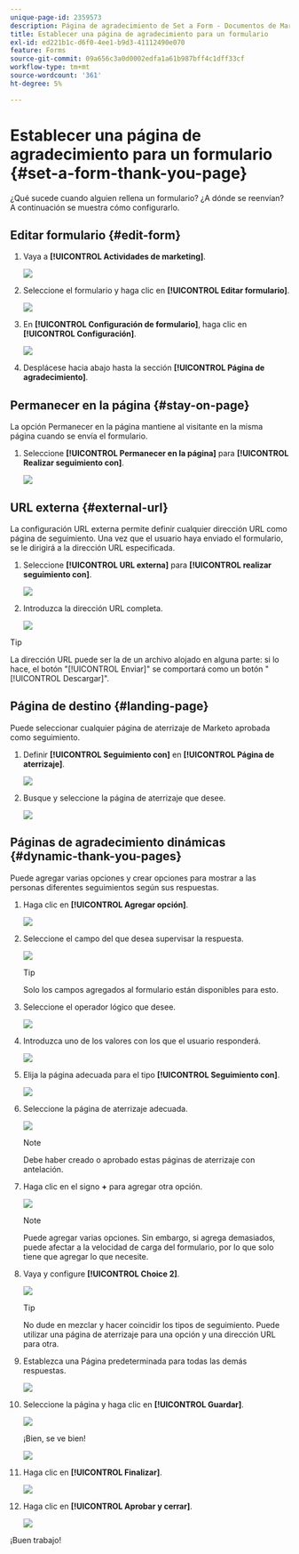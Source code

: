 ```yaml
---
unique-page-id: 2359573
description: Página de agradecimiento de Set a Form - Documentos de Marketo - Documentación del producto
title: Establecer una página de agradecimiento para un formulario
exl-id: ed221b1c-d6f0-4ee1-b9d3-41112490e070
feature: Forms
source-git-commit: 09a656c3a0d0002edfa1a61b987bff4c1dff33cf
workflow-type: tm+mt
source-wordcount: '361'
ht-degree: 5%

---
```


# Establecer una página de agradecimiento para un formulario {#set-a-form-thank-you-page}

¿Qué sucede cuando alguien rellena un formulario? ¿A dónde se reenvían? A continuación se muestra cómo configurarlo.

## Editar formulario {#edit-form}

1. Vaya a **[!UICONTROL Actividades de marketing]**.

   ![](assets/login-marketing-activities-5.png)

1. Seleccione el formulario y haga clic en **[!UICONTROL Editar formulario]**.

   ![](assets/image2014-9-15-17-3a34-3a14.png)

1. En **[!UICONTROL Configuración de formulario]**, haga clic en **[!UICONTROL Configuración]**.

   ![](assets/image2014-9-15-17-3a34-3a21.png)

1. Desplácese hacia abajo hasta la sección **[!UICONTROL Página de agradecimiento]**.

## Permanecer en la página {#stay-on-page}

La opción Permanecer en la página mantiene al visitante en la misma página cuando se envía el formulario.

1. Seleccione **[!UICONTROL Permanecer en la página]** para **[!UICONTROL Realizar seguimiento con]**.

   ![](assets/image2014-9-15-17-3a34-3a35.png)

## URL externa {#external-url}

La configuración URL externa permite definir cualquier dirección URL como página de seguimiento. Una vez que el usuario haya enviado el formulario, se le dirigirá a la dirección URL especificada.

1. Seleccione **[!UICONTROL URL externa]** para **[!UICONTROL realizar seguimiento con]**.

   ![](assets/image2014-9-15-17-3a34-3a45.png)

1. Introduzca la dirección URL completa.

   ![](assets/image2014-9-15-17-3a34-3a53.png)

>[!TIP]
>
>La dirección URL puede ser la de un archivo alojado en alguna parte: si lo hace, el botón &quot;[!UICONTROL Enviar]&quot; se comportará como un botón &quot;[!UICONTROL Descargar]&quot;.

## Página de destino {#landing-page}

Puede seleccionar cualquier página de aterrizaje de Marketo aprobada como seguimiento.

1. Definir **[!UICONTROL Seguimiento con]** en **[!UICONTROL Página de aterrizaje]**.

   ![](assets/image2014-9-15-17-3a37-3a52.png)

1. Busque y seleccione la página de aterrizaje que desee.

   ![](assets/image2014-9-15-17-3a37-3a59.png)

## Páginas de agradecimiento dinámicas {#dynamic-thank-you-pages}

Puede agregar varias opciones y crear opciones para mostrar a las personas diferentes seguimientos según sus respuestas.

1. Haga clic en **[!UICONTROL Agregar opción]**.

   ![](assets/image2014-9-15-17-3a38-3a6.png)

1. Seleccione el campo del que desea supervisar la respuesta.

   ![](assets/image2014-9-15-17-3a38-3a12.png)

   >[!TIP]
   >
   >Solo los campos agregados al formulario están disponibles para esto.

1. Seleccione el operador lógico que desee.

   ![](assets/image2014-9-15-17-3a38-3a31.png)

1. Introduzca uno de los valores con los que el usuario responderá.

   ![](assets/image2014-9-15-17-3a38-3a40.png)

1. Elija la página adecuada para el tipo **[!UICONTROL Seguimiento con]**.

   ![](assets/image2014-9-15-17-3a38-3a51.png)

1. Seleccione la página de aterrizaje adecuada.

   ![](assets/image2014-9-15-17-3a39-3a3.png)

   >[!NOTE]
   >
   >Debe haber creado o aprobado estas páginas de aterrizaje con antelación.

1. Haga clic en el signo **+** para agregar otra opción.

   ![](assets/image2014-9-15-17-3a39-3a25.png)

   >[!NOTE]
   >
   >Puede agregar varias opciones. Sin embargo, si agrega demasiados, puede afectar a la velocidad de carga del formulario, por lo que solo tiene que agregar lo que necesite.

1. Vaya y configure **[!UICONTROL Choice 2]**.

   ![](assets/image2014-9-15-17-3a39-3a44.png)

   >[!TIP]
   >
   >No dude en mezclar y hacer coincidir los tipos de seguimiento. Puede utilizar una página de aterrizaje para una opción y una dirección URL para otra.

1. Establezca una Página predeterminada para todas las demás respuestas.

   ![](assets/image2014-9-15-17-3a40-3a10.png)

1. Seleccione la página y haga clic en **[!UICONTROL Guardar]**.

   ![](assets/image2014-9-15-17-3a40-3a26.png)

   ¡Bien, se ve bien!

   ![](assets/image2014-9-15-17-3a40-3a34.png)

1. Haga clic en **[!UICONTROL Finalizar]**.

   ![](assets/image2014-9-15-17-3a40-3a42.png)

1. Haga clic en **[!UICONTROL Aprobar y cerrar]**.

   ![](assets/image2014-9-15-17-3a41-3a0.png)

¡Buen trabajo!
